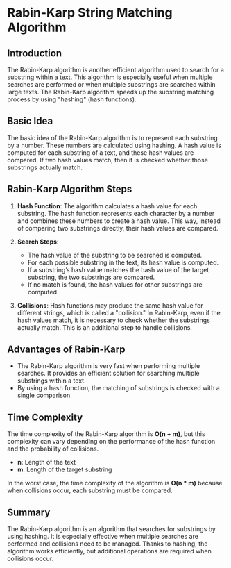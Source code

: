 # Rabin-Karp String Matching Algorithm

## Introduction

The Rabin-Karp algorithm is another efficient algorithm used to search for a substring within a text. This algorithm is especially useful when multiple searches are performed or when multiple substrings are searched within large texts. The Rabin-Karp algorithm speeds up the substring matching process by using "hashing" (hash functions).

## Basic Idea

The basic idea of the Rabin-Karp algorithm is to represent each substring by a number. These numbers are calculated using hashing. A hash value is computed for each substring of a text, and these hash values are compared. If two hash values match, then it is checked whether those substrings actually match.

## Rabin-Karp Algorithm Steps

1. **Hash Function**:
   The algorithm calculates a hash value for each substring. The hash function represents each character by a number and combines these numbers to create a hash value. This way, instead of comparing two substrings directly, their hash values are compared.

2. **Search Steps**:
   - The hash value of the substring to be searched is computed.
   - For each possible substring in the text, its hash value is computed.
   - If a substring’s hash value matches the hash value of the target substring, the two substrings are compared.
   - If no match is found, the hash values for other substrings are computed.

3. **Collisions**:
   Hash functions may produce the same hash value for different strings, which is called a "collision." In Rabin-Karp, even if the hash values match, it is necessary to check whether the substrings actually match. This is an additional step to handle collisions.

## Advantages of Rabin-Karp

- The Rabin-Karp algorithm is very fast when performing multiple searches. It provides an efficient solution for searching multiple substrings within a text.
- By using a hash function, the matching of substrings is checked with a single comparison.

## Time Complexity

The time complexity of the Rabin-Karp algorithm is **O(n + m)**, but this complexity can vary depending on the performance of the hash function and the probability of collisions.

- **n**: Length of the text
- **m**: Length of the target substring

In the worst case, the time complexity of the algorithm is **O(n * m)** because when collisions occur, each substring must be compared.

## Summary

The Rabin-Karp algorithm is an algorithm that searches for substrings by using hashing. It is especially effective when multiple searches are performed and collisions need to be managed. Thanks to hashing, the algorithm works efficiently, but additional operations are required when collisions occur.
